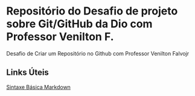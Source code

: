# Repositório do Desafio de projeto sobre Git/GitHub da Dio com Professor Venilton F.
Desafio de Criar um Repositório no Github com Professor Venilton Falvojr


## Links Úteis
[Sintaxe Básica Markdown](https://www.markdownguide.org/basic-syntax/)
